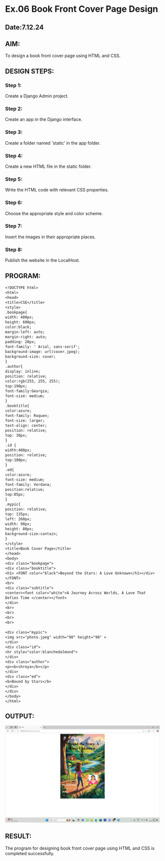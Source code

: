 # Ex.06 Book Front Cover Page Design
## Date:7.12.24

## AIM:
To design a book front cover page using HTML and CSS.

## DESIGN STEPS:

### Step 1:
Create a Django Admin project.

### Step 2:
Create an app in the Django interface.

### Step 3:
Create a folder named 'static' in the app folder.

### Step 4:
Create a new HTML file in the static folder.

### Step 5:
Write the HTML code with relevant CSS properties.

### Step 6:
Choose the appropriate style and color scheme.

### Step 7:
Insert the images in their appropriate places.

### Step 8:
Publish the website in the LocalHost.

## PROGRAM:
```
<!DOCTYPE html>
<html>
<head>
<title>CSE</title>
<style>
.bookpage{
width: 400px;
height: 600px;
color:black;
margin-left: auto;
margin-right: auto;
padding: 20px;
font-family: ' Arial, sans-serif';
background-image: url(cover.jpeg);
background-size: cover;
}
.author{
display: inline;
position: relative;
color:rgb(255, 255, 255);
top:190px;
font-family:Georgia;
font-size: medium;
}
.booktitle{
color:azure;
font-family: Roquen;
font-size: larger;
text-align: center;
position: relative;
top: 30px;
}
.id {
width:400px;
position: relative;
top:180px;
}
.ed{
color:azure;
font-size: medium;
font-family: Verdana;
position:relative;
top:85px;
}
.mypic{
position: relative;
top: 135px;
left: 260px;
width: 90px;
height: 80px;
background-size:contain;
}
</style>
<title>Book Cover Page</title>
</head>
<body>
<div class="bookpage">
<div class="booktitle">
<h1> <FONT color="black">Beyond the Stars: A Love Unknown</h1></div></FONT>
<br>
<div class="subtitle">
<center><font color="white">A Journey Across Worlds, A Love That Defies Time </center></font>
</div>
<br>
<br>
<br>
<br>

<div class="mypic">
<img src="photo.jpeg" width="90" height="90" >
</div>
<div class="id">
<hr style="color:blanchedalmond">
</div>
<div class="author">
<p><b>shreya</b></p>
</div>
<div class="ed">
<b>Bound by Stars</b>
</div>
</div>
</body>
</html>
```

## OUTPUT:
![alt text](<Screenshot (162).png>)
## RESULT:
The program for designing book front cover page using HTML and CSS is completed successfully.
